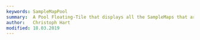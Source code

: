 ```yaml
---
keywords: SampleMapPool
summary:  A Pool Floating-Tile that displays all the SampleMaps that are currently in SampleMapPool.
author:   Christoph Hart
modified: 18.03.2019
---
```

